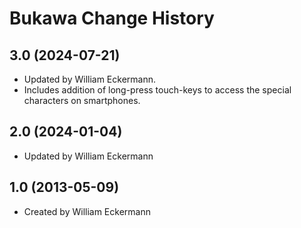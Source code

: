 Bukawa Change History
====================

3.0 (2024-07-21)
----------------
* Updated by William Eckermann.
* Includes addition of long-press touch-keys to access the special characters on smartphones.

2.0 (2024-01-04)
----------------
* Updated by William Eckermann

1.0 (2013-05-09)
----------------
* Created by William Eckermann
